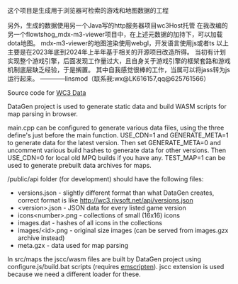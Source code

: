 这个项目是生成用于浏览器可检索的游戏和地图数据的工程

另外，生成的数据使用另一个Java写的http服务器项目wc3Host托管
在我改编的另一个flowtshog_mdx-m3-viewer项目中，在上述元数据的加持下，可以加载dota地图。
mdx-m3-viewer的地图渲染使用webgl，开发语言使用js或者ts
以上主要是在2023年底到2024年上半年基于相关的开源项目改造所得。
当初有计划实现整个游戏引擎，后面发现工作量过大，且自身关于游戏引擎的框架套路和游戏机制底层缺乏经验，于是搁置。
其中自我感觉很棒的工作，当属可以将jass转为js运行起来。
————linsmod（联系我:wx@LK616157,qq@625761566）

Source code for [WC3 Data](https://wc3.rivsoft.net)

DataGen project is used to generate static data and build WASM scripts for map parsing in browser.

main.cpp can be configured to generate various data files, using the three define's just before the main function.
USE_CDN=1 and GENERATE_META=1 to generate data for the latest version. Then set GENERATE_META=0 and uncomment various build hashes to generate data for other versions. Then USE_CDN=0 for local old MPQ builds if you have any. TEST_MAP=1 can be used to generate prebuilt data archives for maps.

/public/api folder (for development) should have the following files:

* versions.json - slightly different format than what DataGen creates, correct format is like http://wc3.rivsoft.net/api/versions.json
* \<version\>.json - JSON data for every listed game version
* icons\<number\>.png - collections of small (16x16) icons
* images.dat - hashes of all icons in the collections
* images/\<id\>.png - original size images (can be served from images.gzx archive instead)
* meta.gzx - data used for map parsing
  
In src/maps the jscc/wasm files are built by DataGen project using configure.js/build.bat scripts (requires [emscripten](https://kripken.github.io/emscripten-site/docs/getting_started/downloads.html)). jscc extension is used because we need a different loader for these.
